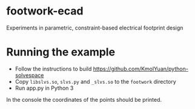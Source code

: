 # footwork-ecad
Experiments in parametric, constraint-based electrical footprint design

# Running the example

 - Follow the instructions to build https://github.com/KmolYuan/python-solvespace
 - Copy `libslvs.so`, `slvs.py` and `_slvs.so` to the `footwork` directory
 - Run app.py in Python 3

In the console the coordinates of the points should be printed.
